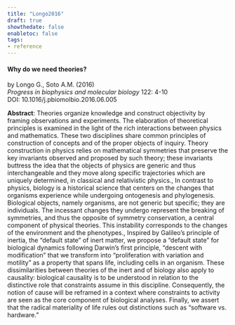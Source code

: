 ```yaml
---
title: "Longo2016"
draft: true
showthedate: false
enabletoc: false
tags:
- reference
---
```


#### **Why do we need theories?**     
by Longo G., Soto A.M. (2016)         
*Progress in biophysics and molecular biology* 122: 4-10       
DOI: 10.1016/j.pbiomolbio.2016.06.005     

**Abstract**:  Theories organize knowledge and construct objectivity by framing observations and experiments. The elaboration of theoretical principles is examined in the light of the rich interactions between physics and mathematics. These two disciplines share common principles of construction of concepts and of the proper objects of inquiry. Theory construction in physics relies on mathematical symmetries that preserve the key invariants observed and proposed by such theory; these invariants buttress the idea that the objects of physics are generic and thus interchangeable and they move along specific trajectories which are uniquely determined, in classical and relativistic physics., In contrast to physics, biology is a historical science that centers on the changes that organisms experience while undergoing ontogenesis and phylogenesis. Biological objects, namely organisms, are not generic but specific; they are individuals. The incessant changes they undergo represent the breaking of symmetries, and thus the opposite of symmetry conservation, a central component of physical theories. This instability corresponds to the changes of the environment and the phenotypes., Inspired by Galileo’s principle of inertia, the “default state” of inert matter, we propose a “default state” for biological dynamics following Darwin’s first principle, “descent with modification” that we transform into “proliferation with variation and motility” as a property that spans life, including cells in an organism. These dissimilarities between theories of the inert and of biology also apply to causality: biological causality is to be understood in relation to the distinctive role that constraints assume in this discipline. Consequently, the notion of cause will be reframed in a context where constraints to activity are seen as the core component of biological analyses. Finally, we assert that the radical materiality of life rules out distinctions such as “software vs. hardware.”

